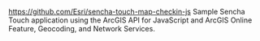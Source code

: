 https://github.com/Esri/sencha-touch-map-checkin-js
Sample Sencha Touch application using the ArcGIS API for JavaScript and ArcGIS Online Feature, Geocoding, and Network Services.
